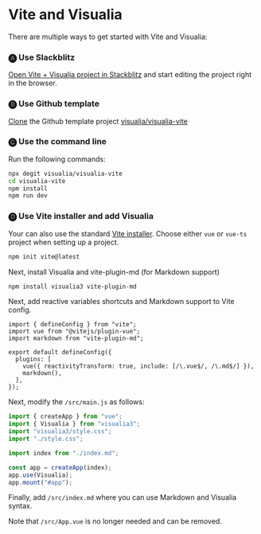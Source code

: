 # Vite and Visualia

There are multiple ways to get started with Vite and Visualia:

### 🅐 Use Slackblitz

[Open Vite + Visualia project in Stackblitz](https://stackblitz.com/github/visualia/visualia-vite?file=src%2Findex.md) and start editing the project right in the browser.

### 🅑 Use Github template

[Clone](https://github.com/visualia/visualia-vite/generate) the Github template project [visualia/visualia-vite](https://github.com/visualia/visualia-vite)

### 🅒 Use the command line

Run the following commands:

```bash
npx degit visualia/visualia-vite
cd visualia-vite
npm install
npm run dev
```

### 🅓 Use Vite installer and add Visualia

Your can also use the standard [Vite installer](https://vitejs.dev/guide/#scaffolding-your-first-vite-project). Choose either `vue` or `vue-ts` project when setting up a project.

```bash
npm init vite@latest
```

Next, install Visualia and vite-plugin-md (for Markdown support)

```bash
npm install visualia3 vite-plugin-md
```

Next, add reactive variables shortcuts and Markdown support to Vite config.

```js{3,7-8}
import { defineConfig } from "vite";
import vue from "@vitejs/plugin-vue";
import markdown from "vite-plugin-md";

export default defineConfig({
  plugins: [
    vue({ reactivityTransform: true, include: [/\.vue$/, /\.md$/] }),
    markdown(),
  ],
});
```

Next, modify the `/src/main.js` as follows:

```js
import { createApp } from "vue";
import { Visualia } from "visualia3";
import "visualia3/style.css";
import "./style.css";

import index from "./index.md";

const app = createApp(index);
app.use(Visualia);
app.mount("#app");
```

Finally, add `/src/index.md` where you can use Markdown and Visualia syntax.

Note that `/src/App.vue` is no longer needed and can be removed.
